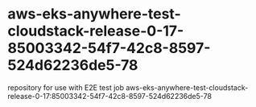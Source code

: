 # aws-eks-anywhere-test-cloudstack-release-0-17-85003342-54f7-42c8-8597-524d62236de5-78
repository for use with E2E test job aws-eks-anywhere-test-cloudstack-release-0-17:85003342-54f7-42c8-8597-524d62236de5-78

